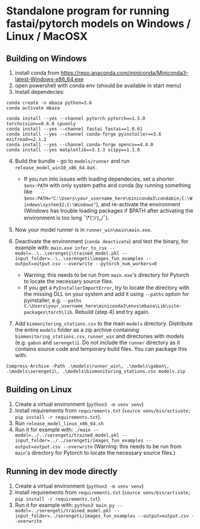 # Standalone program for running fastai/pytorch models on Windows / Linux / MacOSX

## Building on Windows

1. install conda from https://repo.anaconda.com/miniconda/Miniconda3-latest-Windows-x86_64.exe
2. open powershell with conda env (should be available in start menu)
3. Install dependecies:

```
conda create -n mbaza python=3.6
conda activate mbaza

conda install --yes --channel pytorch pytorch==1.5.0 torchvision==0.6.0 cpuonly  
conda install --yes --channel fastai fastai==1.0.61
conda install --yes --channel conda-forge pyinstaller==3.6 exifread==2.1.2
conda install --yes --channel conda-forge opencv==4.4.0
conda install --yes matplotlib==3.1.3 scipy==1.1.0
```

4. Build the bundle - go to `models/runner` and run `release_model_win10_x86_64.bat`.
    * If you run into issues with loading dependecies, set a shorter `$env:PATH` with only system paths and conda
      (by running something like `$env:PATH="C:\Users\your_username_here\miniconda3\condabin;C:\Windows\system32;C:\Windows"`),
      and re-activate the environment (Windows has trouble loading packages if $PATH after activating the environment is too long ¯\\\*(ツ)\_/¯).

5. Now your model runner is in `runner_win\main\main.exe`.

6. Deactivate the environment (`conda deactivate`) and test the binary, for example with:
   `main.exe infer_to_csv --model=..\..\serengeti\trained_model.pkl --input_folder=..\..\serengeti\images_fun_examples --output=output.csv --overwrite --pytorch_num_workers=0`
    * Warning: this needs to be run from `main.exe`'s directory for Pytorch to locate the necessary source files.
    * If you get a `PyInstallerImportError`, try to locate the directory with the missing DLL on your system and add it using `--paths` option for pyinstaller,
      e.g. `--paths C:\Users\your_username_here\miniconda3\envs\mbaza\Lib\site-packages\torch\lib`. Rebuild (step 4) and try again.

7. Add `biomonitoring_stations.csv` to the main `models` directory. Distribute the entire `models` folder as a zip archive containing `biomonitoring_stations.csv`, `runner_win` and directories with models (e.g. `gabon` and `serengeti`). Do not include the `runner` directory as it contains source code and temporary build files. You can package this with:

```
Compress-Archive -Path .\models\runner_win\, .\models\gabon\, .\models\serengeti\, .\models\biomonitoring_stations.csv models.zip
```

## Building on Linux

1. Create a virtual environment (`python3 -m venv venv`)
2. Install requirements from `requirements.txt` (`source venv/bin/activate; pip install -r requirements.txt`).
3. Run `release_model_linux_x86_64.sh`
4. Run it for example with: `./main --model=../../serengeti/trained_model.pkl --input_folder=../../serengeti/images_fun_examples --output=output.csv --overwrite`
   (Warning: this needs to be run from `main`'s directory for Pytorch to locate the necessary source files.)

## Running in dev mode directly

1. Create a virtual environment (`python3 -m venv venv`)
2. Install requirements from `requirements.txt` (`source venv/bin/activate; pip install -r requirements.txt`).
3. Run it for example with: `python3 main.py --model=../serengeti/trained_model.pkl --input_folder=../serengeti/images_fun_examples --output=output.csv --overwrite`
